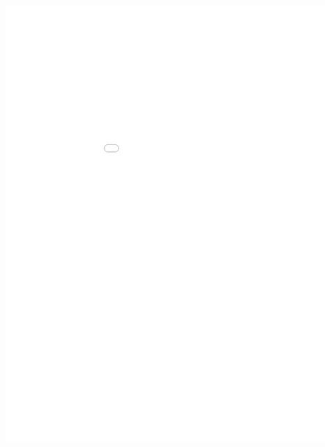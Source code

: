 <style>
.dox {
  min-width: 1050px;
  min-height: 1000px;
  width: 100%;
  display: block;
}
</style>

<div class="dox">
	<iframe src="./wearable/3.0/index.html" class="dox" frameborder="0">
	</iframe>
</div>
